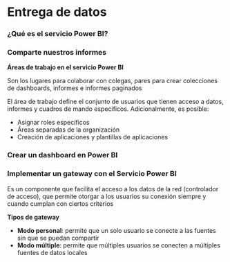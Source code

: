 # Entrega de datos

### ¿Qué es el servicio Power BI?

### Comparte nuestros informes

**Áreas de trabajo en el servicio Power BI**

Son los lugares para colaborar con colegas, pares para crear colecciones de dashboards, informes e informes paginados

El área de trabajo define el conjunto de usuarios que tienen acceso a datos, informes y cuadros de mando específicos. Adicionalmente, es posible:

* Asignar roles específicos
* Áreas separadas de la organización
* Creación de aplicaciones y plantillas de aplicaciones

### Crear un dashboard en Power BI

### Implementar un gateway con el Servicio Power BI

Es un componente que facilita el acceso a los datos de la red (controlador de acceso), que permite otorgar a los usuarios su conexión siempre y cuando cumplan con ciertos criterios

**Tipos de gateway**

* **Modo personal**: permite que un solo usuario se conecte a las fuentes sin que se puedan compartir
* **Modo múltiple**: permite que múltiples usuarios se conecten a múltiples fuentes de datos locales
